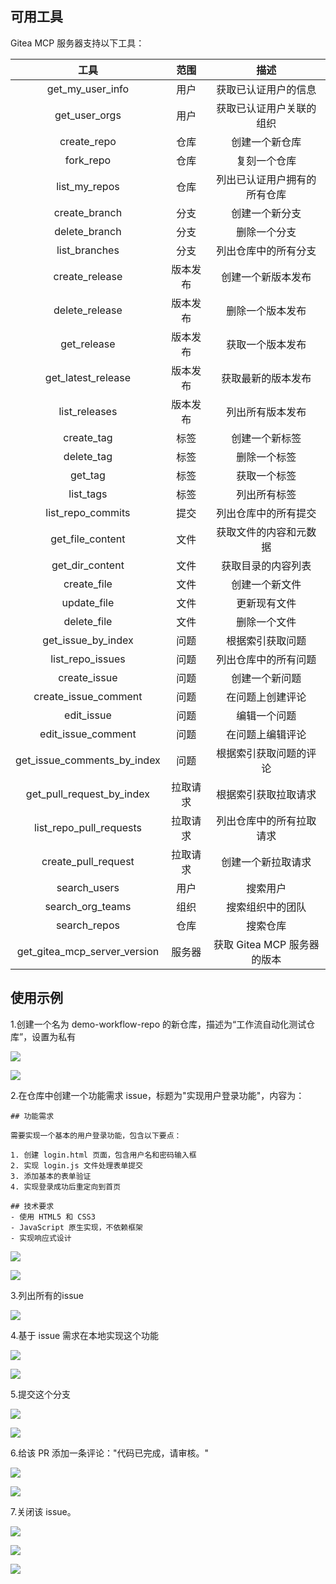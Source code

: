 ## 可用工具

Gitea MCP 服务器支持以下工具：

|             工具             |   范围   |             描述             |
| :--------------------------: | :------: | :--------------------------: |
|       get_my_user_info       |   用户   |     获取已认证用户的信息     |
|        get_user_orgs         |   用户   |   获取已认证用户关联的组织   |
|         create_repo          |   仓库   |        创建一个新仓库        |
|          fork_repo           |   仓库   |         复刻一个仓库         |
|        list_my_repos         |   仓库   | 列出已认证用户拥有的所有仓库 |
|        create_branch         |   分支   |        创建一个新分支        |
|        delete_branch         |   分支   |         删除一个分支         |
|        list_branches         |   分支   |     列出仓库中的所有分支     |
|        create_release        | 版本发布 |      创建一个新版本发布      |
|        delete_release        | 版本发布 |       删除一个版本发布       |
|         get_release          | 版本发布 |       获取一个版本发布       |
|      get_latest_release      | 版本发布 |      获取最新的版本发布      |
|        list_releases         | 版本发布 |       列出所有版本发布       |
|          create_tag          |   标签   |        创建一个新标签        |
|          delete_tag          |   标签   |         删除一个标签         |
|           get_tag            |   标签   |         获取一个标签         |
|          list_tags           |   标签   |         列出所有标签         |
|      list_repo_commits       |   提交   |     列出仓库中的所有提交     |
|       get_file_content       |   文件   |    获取文件的内容和元数据    |
|       get_dir_content        |   文件   |      获取目录的内容列表      |
|         create_file          |   文件   |        创建一个新文件        |
|         update_file          |   文件   |         更新现有文件         |
|         delete_file          |   文件   |         删除一个文件         |
|      get_issue_by_index      |   问题   |       根据索引获取问题       |
|       list_repo_issues       |   问题   |     列出仓库中的所有问题     |
|         create_issue         |   问题   |        创建一个新问题        |
|     create_issue_comment     |   问题   |       在问题上创建评论       |
|          edit_issue          |   问题   |         编辑一个问题         |
|      edit_issue_comment      |   问题   |       在问题上编辑评论       |
| get_issue_comments_by_index  |   问题   |    根据索引获取问题的评论    |
|  get_pull_request_by_index   | 拉取请求 |     根据索引获取拉取请求     |
|   list_repo_pull_requests    | 拉取请求 |   列出仓库中的所有拉取请求   |
|     create_pull_request      | 拉取请求 |      创建一个新拉取请求      |
|         search_users         |   用户   |           搜索用户           |
|       search_org_teams       |   组织   |       搜索组织中的团队       |
|         search_repos         |   仓库   |           搜索仓库           |
| get_gitea_mcp_server_version |  服务器  | 获取 Gitea MCP 服务器的版本  |

## 使用示例

1.创建一个名为 demo-workflow-repo 的新仓库，描述为“工作流自动化测试仓库”，设置为私有

![](img/ex-1.png)

![](img/ex-2.png)

2.在仓库中创建一个功能需求 issue，标题为"实现用户登录功能"，内容为：

```
## 功能需求

需要实现一个基本的用户登录功能，包含以下要点：

1. 创建 login.html 页面，包含用户名和密码输入框
2. 实现 login.js 文件处理表单提交
3. 添加基本的表单验证
4. 实现登录成功后重定向到首页

## 技术要求
- 使用 HTML5 和 CSS3
- JavaScript 原生实现，不依赖框架
- 实现响应式设计

```

![](img/ex-3.png)

![](img/ex-4.png)

3.列出所有的issue

![](img/ex-5.png)

4.基于 issue 需求在本地实现这个功能

![](img/ex-6.png)

![](img/ex-7.png)

5.提交这个分支

![](img/ex-8.png)

![](img/ex-9.png)

6.给该 PR 添加一条评论："代码已完成，请审核。"

![](img/ex-10.png)

![](img/ex-11.png)

7.关闭该 issue。

![](img/ex-12.png)

![](img/ex-13.png)

![](img/ex-14.png)

